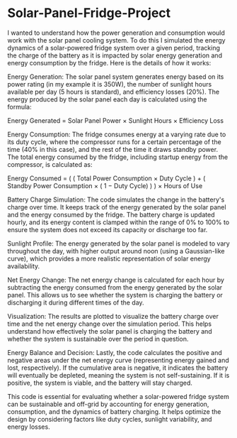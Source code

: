 # Solar-Panel-Fridge-Project

I wanted to understand how the power generation and consumption would work with the solar panel cooling system. To do this I simulated the energy dynamics of a solar-powered fridge system over a given period, tracking the charge of the battery as it is impacted by solar energy generation and energy consumption by the fridge. Here is the details of how it works:

Energy Generation: The solar panel system generates energy based on its power rating (in my example it is 350W), the number of sunlight hours available per day (5 hours is standard), and efficiency losses (20%). The energy produced by the solar panel each day is calculated using the formula:

Energy Generated = Solar Panel Power × Sunlight Hours × Efficiency Loss

Energy Consumption: The fridge consumes energy at a varying rate due to its duty cycle, where the compressor runs for a certain percentage of the time (40% in this case), and the rest of the time it draws standby power. The total energy consumed by the fridge, including startup energy from the compressor, is calculated as:

Energy Consumed = ( ( Total Power Consumption × Duty Cycle ) + ( Standby Power Consumption × ( 1 − Duty Cycle) ) ) × Hours of Use

Battery Charge Simulation: The code simulates the change in the battery's charge over time. It keeps track of the energy generated by the solar panel and the energy consumed by the fridge. The battery charge is updated hourly, and its energy content is clamped within the range of 0% to 100% to ensure the system does not exceed its capacity or discharge too far.

Sunlight Profile: The energy generated by the solar panel is modeled to vary throughout the day, with higher output around noon (using a Gaussian-like curve), which provides a more realistic representation of solar energy availability.

Net Energy Change: The net energy change is calculated for each hour by subtracting the energy consumed from the energy generated by the solar panel. This allows us to see whether the system is charging the battery or discharging it during different times of the day.

Visualization: The results are plotted to visualize the battery charge over time and the net energy change over the simulation period. This helps understand how effectively the solar panel is charging the battery and whether the system is sustainable over the period in question.

Energy Balance and Decision: Lastly, the code calculates the positive and negative areas under the net energy curve (representing energy gained and lost, respectively). If the cumulative area is negative, it indicates the battery will eventually be depleted, meaning the system is not self-sustaining. If it is positive, the system is viable, and the battery will stay charged.

This code is essential for evaluating whether a solar-powered fridge system can be sustainable and off-grid by accounting for energy generation, consumption, and the dynamics of battery charging. It helps optimize the design by considering factors like duty cycles, sunlight variability, and energy losses.

